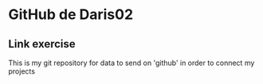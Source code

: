
# GitHub de Daris02 
## Link exercise 
This is my git repository for data to send on 'github' in order to connect my projects
